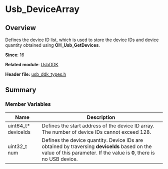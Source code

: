 # Usb_DeviceArray

## Overview

Defines the device ID list, which is used to store the device IDs and device quantity obtained using **OH_Usb_GetDevices**.

**Since**: 16

**Related module**: [UsbDDK](capi-usbddk.md)

**Header file:** [usb_ddk_types.h](capi-usb-ddk-types-h.md)

## Summary

### Member Variables

| Name| Description|
| -- | -- |
| uint64_t* deviceIds | Defines the start address of the device ID array. The number of device IDs cannot exceed 128.|
| uint32_t num | Defines the device quantity. Device IDs are obtained by traversing **deviceIds** based on the value of this parameter. If the value is **0**, there is no USB device.|

